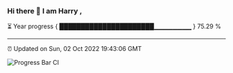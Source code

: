### Hi there 👋 I am Harry , 

⏳ Year progress { ██████████████████████▁▁▁▁▁▁▁▁ } 75.29 %

---

⏰ Updated on Sun, 02 Oct 2022 19:43:06 GMT

![Progress Bar CI](https://github.com/duykhang68/duykhang68/workflows/Progress%20Bar%20CI/badge.svg)
